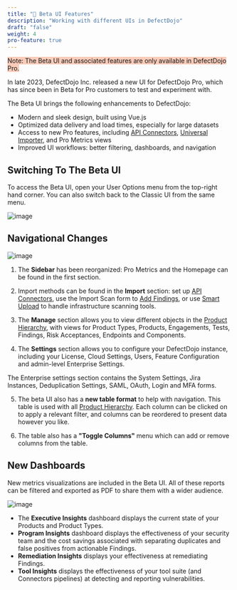 ```yaml
---
title: "🎨 Beta UI Features"
description: "Working with different UIs in DefectDojo"
draft: "false"
weight: 4
pro-feature: true
---
```


<span style="background-color:rgba(242, 86, 29, 0.3)">Note: The Beta UI and associated features are only available in DefectDojo Pro.</span>

In late 2023, DefectDojo Inc. released a new UI for DefectDojo Pro, which has since been in Beta for Pro customers to test and experiment with.

The Beta UI brings the following enhancements to DefectDojo:

- Modern and sleek design, built using Vue.js
- Optimized data delivery and load times, especially for large datasets
- Access to new Pro features, including [API Connectors](/en/connecting_your_tools/connectors/about_connectors/), [Universal Importer](/en/connecting_your_tools/external_tools/), and Pro Metrics views
- Improved UI workflows: better filtering, dashboards, and navigation

## Switching To The Beta UI

To access the Beta UI, open your User Options menu from the top-right hand corner.  You can also switch back to the Classic UI from the same menu.

![image](images/beta-classic-uis.png)

## Navigational Changes

![image](images/beta-ui-overview.png)

1. The **Sidebar** has been reorganized: Pro Metrics and the Homepage can be found in the first section.

2. Import methods can be found in the **Import** section: set up [API Connectors](/en/connecting_your_tools/connectors/about_connectors/), use the Import Scan form to [Add Findings](/en/connecting_your_tools/import_scan_files/import_scan_ui/), or use [Smart Upload](/en/connecting_your_tools/import_scan_files/smart_upload/) to handle infrastructure scanning tools.

3. The **Manage** section allows you to view different objects in the [Product Hierarchy](/en/working_with_findings/organizing_engagements_tests/product_hierarchy/), with views for Product Types, Products, Engagements, Tests, Findings, Risk Acceptances, Endpoints and Components.

4. The **Settings** section allows you to configure your DefectDojo instance, including your License, Cloud Settings, Users, Feature Configuration and admin-level Enterprise Settings.

The Enterprise settings section contains the System Settings, Jira Instances, Deduplication Settings, SAML, OAuth, Login and MFA forms.

5. The beta UI also has a **new table format** to help with navigation.  This table is used with all [Product Hierarchy](/en/working_with_findings/organizing_engagements_tests/product_hierarchy/). Each column can be clicked on to apply a relevant filter, and columns can be reordered to present data however you like.

6. The table also has a **"Toggle Columns"** menu which can add or remove columns from the table.

## New Dashboards

New metrics visualizations are included in the Beta UI.  All of these reports can be filtered and exported as PDF to share them with a wider audience.

![image](images/program_insights.png)

- The **Executive Insights** dashboard displays the current state of your Products and Product Types.
- **Program Insights** dashboard displays the effectiveness of your security team and the cost savings associated with separating duplicates and false positives from actionable Findings.
- **Remediation Insights** displays your effectiveness at remediating Findings.
- **Tool Insights** displays the effectiveness of your tool suite (and Connectors pipelines) at detecting and reporting vulnerabilities.
